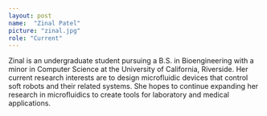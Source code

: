 ```yaml
---
layout: post
name:  "Zinal Patel"
picture: "zinal.jpg"
role: "Current"
---
```

Zinal is an undergraduate student pursuing a B.S. in Bioengineering with a minor in Computer Science at the University of California, Riverside. Her current research interests are to design microfluidic devices that control soft robots and their related systems. She hopes to continue expanding her research in microfluidics to create tools for laboratory and medical applications.
<br>
<br>
<br>